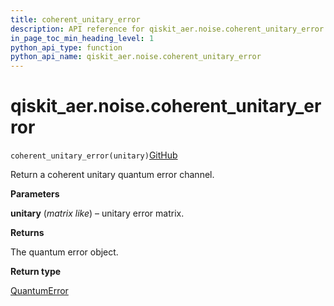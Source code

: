 ```yaml
---
title: coherent_unitary_error
description: API reference for qiskit_aer.noise.coherent_unitary_error
in_page_toc_min_heading_level: 1
python_api_type: function
python_api_name: qiskit_aer.noise.coherent_unitary_error
---
```


# qiskit\_aer.noise.coherent\_unitary\_error

<span id="qiskit_aer.noise.coherent_unitary_error" />

`coherent_unitary_error(unitary)`[GitHub](https://github.com/qiskit/qiskit-aer/tree/stable/0.11/qiskit_aer/noise/errors/standard_errors.py "view source code")

Return a coherent unitary quantum error channel.

**Parameters**

**unitary** (*matrix like*) – unitary error matrix.

**Returns**

The quantum error object.

**Return type**

[QuantumError](qiskit_aer.noise.QuantumError "qiskit_aer.noise.QuantumError")


